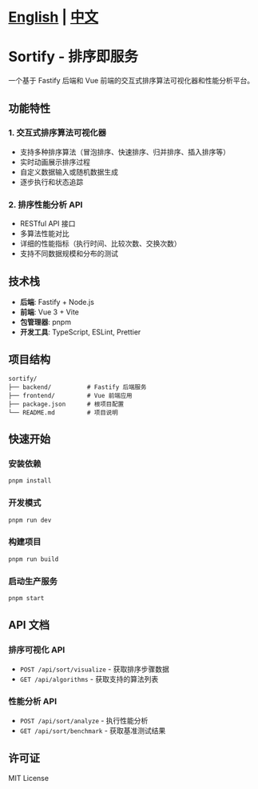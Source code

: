 # [English](./README_EN.md) | [中文](./README.md)
# Sortify - 排序即服务

一个基于 Fastify 后端和 Vue 前端的交互式排序算法可视化器和性能分析平台。

## 功能特性

### 1. 交互式排序算法可视化器
- 支持多种排序算法（冒泡排序、快速排序、归并排序、插入排序等）
- 实时动画展示排序过程
- 自定义数据输入或随机数据生成
- 逐步执行和状态追踪

### 2. 排序性能分析 API
- RESTful API 接口
- 多算法性能对比
- 详细的性能指标（执行时间、比较次数、交换次数）
- 支持不同数据规模和分布的测试

## 技术栈

- **后端**: Fastify + Node.js
- **前端**: Vue 3 + Vite
- **包管理器**: pnpm
- **开发工具**: TypeScript, ESLint, Prettier

## 项目结构

```
sortify/
├── backend/          # Fastify 后端服务
├── frontend/         # Vue 前端应用
├── package.json      # 根项目配置
└── README.md         # 项目说明
```

## 快速开始

### 安装依赖
```bash
pnpm install
```

### 开发模式
```bash
pnpm run dev
```

### 构建项目
```bash
pnpm run build
```

### 启动生产服务
```bash
pnpm start
```

## API 文档

### 排序可视化 API
- `POST /api/sort/visualize` - 获取排序步骤数据
- `GET /api/algorithms` - 获取支持的算法列表

### 性能分析 API
- `POST /api/sort/analyze` - 执行性能分析
- `GET /api/sort/benchmark` - 获取基准测试结果

## 许可证

MIT License
